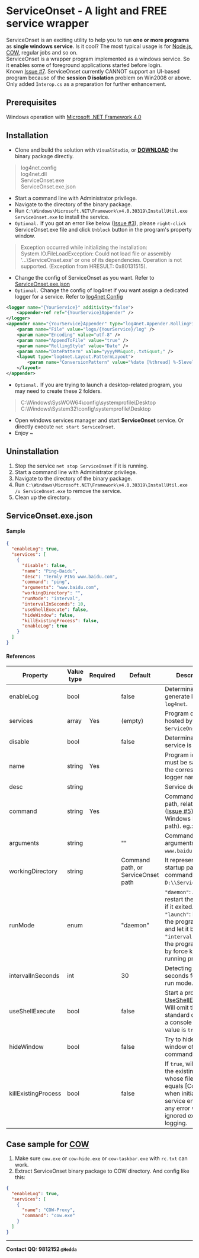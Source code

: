 ServiceOnset - A light and FREE service wrapper
===============================================

ServiceOnset is an exciting utility to help you to run **one or more programs** as **single windows service**. Is it cool?
The most typical usage is for [Node.js], [COW], regular jobs and so on.  
ServiceOnset is a wrapper program implemented as a windows service. So it enables some of foreground applications started before login.  
Known [Issue #7]. ServiceOnset currently CANNOT support an UI-based program because of the **session 0 isolation** problem on Win2008 or above. Only added `Interop.cs` as a preparation for further enhancement.

Prerequisites
-------------
Windows operation with [Microsoft .NET Framework 4.0]

Installation
------------
* Clone and build the solution with `VisualStudio`, or **[DOWNLOAD]** the binary package directly.
> log4net.config  
> log4net.dll  
> ServiceOnset.exe  
> ServiceOnset.exe.json  

* Start a command line with Administrator privilege.
* Navigate to the directory of the binary package.
* Run `C:\Windows\Microsoft.NET\Framework\v4.0.30319\InstallUtil.exe ServiceOnset.exe` to install the service.
* `Optional.` If you got an error like below ([Issue #3]), please `right-click` ServiceOnset.exe file and click `Unblock` button in the program's property window.
> Exception occurred while initializing the installation:  
> System.IO.FileLoadException: Could not load file or assembly '...\ServiceOnset.exe' or one of its dependencies. Operation is not supported. (Exception from HRESULT: 0x80131515).

* Change the config of ServiceOnset as you want. Refer to [ServiceOnset.exe.json](#config)
* `Optional.` Change the config of log4net if you want assign a dedicated logger for a service. Refer to [log4net Config]

```xml
<logger name="{YourService}" additivity="false">
    <appender-ref ref="{YourService}Appender" />
</logger>
<appender name="{YourService}Appender" type="log4net.Appender.RollingFileAppender">
    <param name="File" value="logs/{YourService}/log" />
    <param name="Encoding" value="utf-8" />
    <param name="AppendToFile" value="true" />
    <param name="RollingStyle" value="Date" />
    <param name="DatePattern" value="yyyyMM&quot;.txt&quot;" />
    <layout type="log4net.Layout.PatternLayout">
        <param name="ConversionPattern" value="%date [%thread] %-5level %logger [%property{NDC}] - %message%newline" />
    </layout>
</appender>
```

* `Optional.` If you are trying to launch a desktop-related program, you may need to create these 2 folders.
> C:\Windows\SysWOW64\config\systemprofile\Desktop  
> C:\Windows\System32\config\systemprofile\Desktop  

* Open windows services manager and start **ServiceOnset** service. Or directly execute `net start ServiceOnset`.
* Enjoy ~

Uninstallation
--------------
1. Stop the service `net stop ServiceOnset` if it is running.
2. Start a command line with Administrator privilege.
3. Navigate to the directory of the binary package.
4. Run `C:\Windows\Microsoft.NET\Framework\v4.0.30319\InstallUtil.exe /u ServiceOnset.exe` to remove the service.
5. Clean up the directory.

<a name="config">ServiceOnset.exe.json</a>
------------------------------------------
#### Sample
```json
{
  "enableLog": true,
  "services": [
    {
      "disable": false,
      "name": "Ping-Baidu",
      "desc": "Termly PING www.baidu.com",
      "command": "ping",
      "arguments": "www.baidu.com",
      "workingDirectory": "",
      "runMode": "interval",
      "intervalInSeconds": 10,
      "useShellExecute": false,
      "hideWindow": false,
      "killExistingProcess": false,
      "enableLog": true
    }
  ]
}
```
#### References
|Property			|Value type	|Required	|Default	|Description|
|--------			|------		|-------	|-------	|-----------|
|enableLog			|bool		|			|false		|Determinate if generate logs by `log4net`.|
|services			|array		|Yes		|(empty)	|Program definitions hosted by `ServiceOnset`.|
|disable			|bool		|			|false		|Determinate if the service is enabled.|
|name				|string		|Yes		|			|Program identifier, must be same to the corresponding logger name.|
|desc				|string		|		    |			|Service description.|
|command			|string		|Yes		|			|Command (with full path, relative path ([Issue #5]) or Windows ENV path). eg.: `ping`.|
|arguments			|string		|			|""			|Command arguments. eg.: `www.baidu.com`.|
|workingDirectory	|string		|			|Command path, or ServiceOnset path			|It represents the startup path of the command. eg.: `D:\\ServiceOnset\\`.|
|runMode			|enum 		|			|"daemon"	|`"daemon"`: Auto-restart the program if it exited.<br/>`"launch"`: Launch the program once and let it be.<br/>`"interval"`: Restart the program termly by force kill the running process.|
|intervalInSeconds	|int		|			|30			|Detecting interval in seconds for current run mode.|
|useShellExecute	|bool		|			|false		|Start a process by [UseShellExecute]. Will omit the standard output of a console when the value is `true`.|
|hideWindow	        |bool		|			|false		|Try to hide the window of the command.|
|killExistingProcess|bool		|			|false		|If `true`, will try to kill the existing process whose file name equals [Command] when initializing the service entry. Here any error will be ignored except logging.|

Case sample for [COW]
---------------------
1. Make sure `cow.exe` or `cow-hide.exe` or `cow-taskbar.exe` with `rc.txt` can work.
2. Extract ServiceOnset binary package to COW directory. And config like this:
```json
{
  "enableLog": true,
  "services": [
    {
      "name": "COW-Proxy",
      "command": "cow.exe"
    }
  ]
}
```

-------------------------------
**Contact QQ: 9812152 `@Hedda`**

[Node.js]: http://nodejs.org/
[COW]: https://github.com/cyfdecyf/cow
[Microsoft .NET Framework 4.0]: http://www.microsoft.com/zh-cn/download/details.aspx?id=17718
[DOWNLOAD]: https://github.com/HeddaZ/ServiceOnset/releases
[log4net Config]: http://logging.apache.org/log4net/release/config-examples.html
[UseShellExecute]: http://msdn.microsoft.com/en-us/library/system.diagnostics.processstartinfo.useshellexecute.aspx
[Issue #3]: https://github.com/HeddaZ/ServiceOnset/issues/3
[Issue #5]: https://github.com/HeddaZ/ServiceOnset/issues/5
[Issue #7]: https://github.com/HeddaZ/ServiceOnset/issues/7